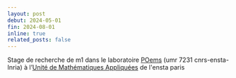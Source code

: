 ```yaml
---
layout: post
debut: 2024-05-01
fin: 2024-08-01
inline: true
related_posts: false
---
```


Stage de recherche de <span class="capitales">m1</span> dans le laboratoire [<span class="capitales">POems</span>](https://uma.ensta-paris.fr/poems/) (<span class="capitales">umr</span> 7231 <span class="capitales">cnrs</span>-<span class="capitales">ensta</span>-Inria) à l’[Unité de Mathématiques Appliquées](https://uma.ensta-paris.fr/) de l'<span class="capitales">ensta</span> <span class="capitales">p</span>aris
